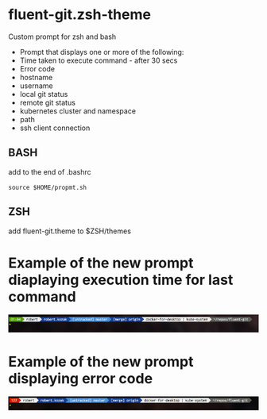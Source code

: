 # fluent-git.zsh-theme

Custom prompt for zsh and bash

* Prompt that displays one or more of the following:
* Time taken to execute command - after 30 secs
* Error code
* hostname
* username
* local git status
* remote git status
* kubernetes cluster and namespace
* path
* ssh client connection


## BASH
add to the end of .bashrc

    source $HOME/propmt.sh

## ZSH
add fluent-git.theme to $ZSH/themes

# Example of the new prompt diaplaying execution time for last command

![Prompt with timer](full.png?raw=true)

# Example of the new prompt displaying error code

![Example with error](error.png?raw=true)
